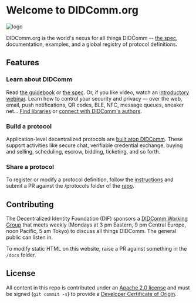 # Welcome to DIDComm.org

![logo](../didcomm-logo.png)

DIDComm.org is the world's nexus for all things DIDComm -- [the spec](https://identity.foundation/didcomm-messaging/spec/v2.1/), documentation, examples, and a global registry of protocol definitions.

## Features

### Learn about DIDComm

Read [the guidebook](https://didcomm.org/book/v2/) or [the spec](https://identity.foundation/didcomm-messaging/spec/v2.1/). Or, if you like video, watch an [introductory webinar](https://youtu.be/TBxWgNmsnvU). Learn how to control your security and privacy — over the web, email, push notifications, QR codes, BLE, NFC, message queues, sneaker net... [Find libraries](https://github.com/decentralized-identity/didcomm-messaging#implementations) or [connect with DIDComm's authors](https://github.com/decentralized-identity/didcomm-messaging/issues).

### Build a protocol

Application-level decentralized protocols are [built atop DIDComm](https://github.com/hyperledger/aries-rfcs/blob/main/concepts/0003-protocols/README.md). These support activities like secure chat, verifiable credential exchange, buying and selling, scheduling, escrow, bidding, ticketing, and so forth.

### Share a protocol

To register or modify a protocol definition, follow the [instructions](https://github.com/decentralized-identity/didcomm.org/blob/main/docs/pr-guide.md) and submit a PR against the /protocols folder of the [repo](https://github.com/decentralized-identity/didcomm.org).

## Contributing

The Decentralized Identity Foundation (DIF) sponsors a [DIDComm Working Group](https://identity.foundation/working-groups/did-comm.html) that meets weekly (Mondays at 3 pm Eastern, 9 pm Central Europe, noon Pacific, 5 am Tokyo) to discuss all things DIDComm. The general public can listen in.

To modify static HTML on this website, raise a PR against something in the `/docs` folder.

## License

All content in this repo is contributed under an [Apache 2.0 license](https://github.com/decentralized-identity/didcomm.org/blob/main/LICENSE) and must be signed (`git commit -s`) to provide a [Developer Certificate of Origin](https://github.com/apps/dco).